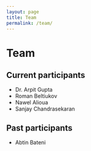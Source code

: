 ```yaml
---
layout: page
title: Team
permalink: /team/
---
```


# Team

## Current participants
- Dr. Arpit Gupta
- Roman Beltiukov
- Nawel Alioua
- Sanjay Chandrasekaran

## Past participants
- Abtin Bateni